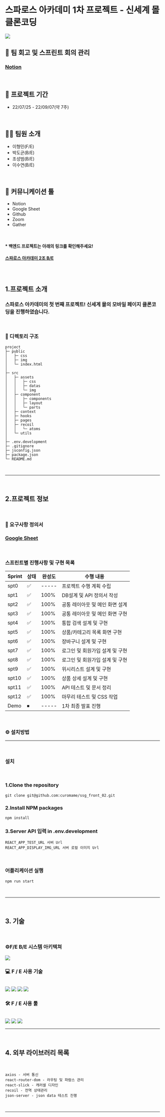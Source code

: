 # 스파로스 아카데미 1차 프로젝트 - 신세계 몰 클론코딩

<img src="./public/img/readme/스크린샷 2022-09-06 오후 8.00.08.png">

<br>

## 🤝 팀 회고 및 스프린트 회의 관리
### <u>[Notion](https://succinct-split-7b7.notion.site/SSG-998f5589249d4e8780f7fdd38d575360)</u>

<br>

## 📅 프로젝트 기간
- 22/07/25 - 22/09/07(약 7주)

<br>

## 🧑‍💻 팀원 소개

- 이형민(F/E) 
- 박도균(B/E) 
- 조성범(B/E)
- 이수연(B/E)

<br>

## 💭 커뮤니케이션 툴
- Notion
- Google Sheet
- Github
- Zoom
- Gather

<br>

#### * 백엔드 프로젝트는 아래의 링크를 확인해주세요!
#### <u>[스파로스 아카데미 2조 B/E](https://github.com/blackzero23/ssg_back_02)</u>

<br/>

#

## 1.프로젝트 소개
### 스파로스 아카데미의 첫 번째 프로젝트! 신세계 몰의 모바일 페이지 클론코딩을 진행하였습니다.

<br>

### 📔 디렉토리 구조
```
project
├─ public
│   ├─ css
│   ├─ img
│   └─ index.html
│
├─ src
│   ├─ assets
│   │   ├─ css
│   │   ├─ datas
│   │   └─ img
│   ├─ component
│   │   ├─ components
│   │   ├─ layout
│   │   └─ parts
│   ├─ context
│   ├─ hooks
│   ├─ pages
│   ├─ recoil
│   │   └─ atoms
│   └─ utils
│
├─ .env.development
├─ .gitignore
├─ jsconfig.json
├─ package.json
└─ README.md
``` 
<br>
<hr>
<br>

## 2.프로젝트 정보

<br>

### 🧾 요구사항 정의서

### <u>[Google Sheet](https://docs.google.com/spreadsheets/d/124Cqv_eCg9GWZx_j3nlINha4SatOOfmU/edit?usp=sharing&ouid=104167393164182985939&rtpof=true&sd=true)</u>


<br>

### 스프린트별 진행사항 및 구현 목록

| Sprint | 상태 | 완성도 | 수행 내용 |
| ---- | -- | ----- | ---------------------- |
| spt0 | ✅ | ----- | 프로젝트 수행 계획 수립 |
| spt1 | ✅ | 100% | DB설계 및 API 정의서 작성 |
| spt2 | ✅ | 100% | 공통 레이아웃 및 메인 화면 설계 |
| spt3 | ✅ | 100% | 공통 레이아웃 및 메인 화면 구현 |
| spt4 | ✅ | 100% | 통합 검색 설계 및 구현 |
| spt5 | ✅ | 100% | 상품/카테고리 목록 화면 구현 |
| spt6 | ✅ | 100% | 장바구니 설계 및 구현  |
| spt7 | ✅ | 100% | 로그인 및 회원가입 설계 및 구현 |
| spt8 | ✅ | 100% | 로그인 및 회원가입 설계 및 구현 |
| spt9 | ✅ | 100% | 위시리스트 설계 및 구현 |
| spt10 | ✅ | 100% | 상품 상세 설계 및 구현 |
| spt11 | ✅ | 100% | API 테스트 및 문서 정리 |
| spt12 | ✅ | 100% | 마무리 테스트 및 CSS 작업 |
| Demo | ⏹ | ----- | 1차 최종 발표 진행 |

<br>

### ⚙️ 설치방법
<hr>


    
<br>

### 설치

<br>

### 1.Clone the repository
    git clone git@github.com:curomame/ssg_front_02.git

### 2.Install NPM packages
    npm install

### 3.Server API 입력 in .env.development
    REACT_APP_TEST_URL 서버 Url
    REACT_APP_DISPLAY_IMG_URL 서버 로컬 이미지 Url 

<br>

### 어플리케이션 실행 
    npm run start 



<br>
<hr>
<br>


## 3. 기술

<br>

### ⚙️F/E B/E 시스템 아키텍쳐

<img src="./public/img/readme/gusungdododo.png">


<br>

### 💻 F / E 사용 기술
<br style={display:flex}>
  <img src="https://img.shields.io/badge/javascript-F7DF1E?style=flat&logo=javascript&logoColor=black"> 
  <img src="https://img.shields.io/badge/React-87CEFA?style=flat&logo=React&logoColor=white">
  <img src="https://img.shields.io/badge/HTML5-E34F26?style=flat&logo=html5&logoColor=white"/>
  <img src="https://img.shields.io/badge/CSS3-1572B6?style=flat&logo=css3&logoColor=white"/>

<br>

### 🛠 F / E 사용 툴
<br>
  <img src="https://img.shields.io/badge/VSCode-007ACC?style=flat&logo=Visual Studio Code&logoColor=white"/>
  <img src="https://img.shields.io/badge/Github-181717?style=flat&logo=github&logoColor=white">
  <img src="https://img.shields.io/badge/Notion-000000?style=flat&logo=Notion&logoColor=white"/>

<br>
<hr>
<br>


## 4. 외부 라이브러리 목록

<br>

    axios - 서버 통신
    react-router-dom - 라우팅 및 파람스 관리
    react-slick - 캐러셀 디자인
    recoil - 전역 상태관리
    json-server - json data 테스트 진행
    

<br>
<hr>
<br>


